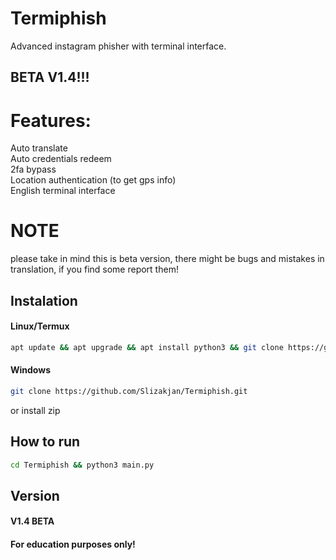 # Termiphish
Advanced instagram phisher with terminal interface.<br>
## BETA V1.4!!!
# Features:
Auto translate<br>
Auto credentials redeem<br>
2fa bypass<br>
Location authentication (to get gps info)<br>
English terminal interface<br>

# NOTE
please take in mind this is beta version, there might be bugs and mistakes in translation, if you find some report them!

## Instalation
#### Linux/Termux
```bash
apt update && apt upgrade && apt install python3 && git clone https://github.com/Slizakjan/Termiphish.git
```
#### Windows
```bash
git clone https://github.com/Slizakjan/Termiphish.git
```
or install zip

## ______How to run______
```bash
cd Termiphish && python3 main.py
```
## Version
#### V1.4 BETA
#### For education purposes only!
